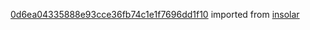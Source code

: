 [0d6ea04335888e93cce36fb74c1e1f7696dd1f10](https://github.com/insolar/insolar/commit/0d6ea04335888e93cce36fb74c1e1f7696dd1f10) imported from [insolar](https://github.com/insolar/insolar)
